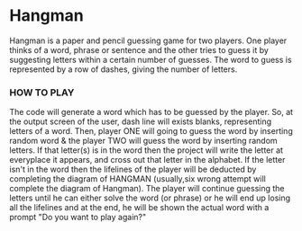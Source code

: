# Hangman

  Hangman is a paper and pencil guessing game for two players. One player thinks of a word, phrase or sentence and the other tries to guess it by suggesting letters within a certain number of guesses. The word to guess is represented by a row of dashes, giving the number of letters. 


### HOW TO PLAY

   The code will generate a word which has to be guessed by the player. So, at the output screen of the user, dash line will exists blanks, representing letters of a word. Then, player ONE will going to guess the word by inserting random word & the player TWO will guess the word by inserting random letters. If that letter(s) is in the word then the project will write the letter at everyplace it appears, and cross out that letter in the alphabet. If the letter isn't in the word then the lifelines of the player will be deducted by completing the diagram of HANGMAN (usually,six wrong attempt will complete the diagram of Hangman). The player will continue guessing the letters until he can either solve the word (or phrase) or he will end up losing all the lifelines and at the end, he will be shown the actual word with a prompt "Do you want to play again?"
